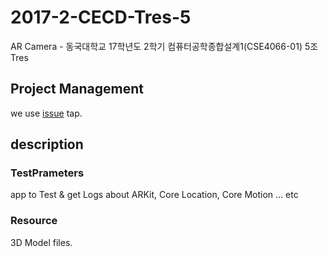 # 2017-2-CECD-Tres-5

AR Camera - 동국대학교 17학년도 2학기 컴퓨터공학종합설계1(CSE4066-01) 5조 Tres


## Project Management

we use [issue](https://github.com/CSID-DGU/2017-2-CECD-Tres-5/issues) tap.


## description

### TestPrameters

app to Test & get Logs about ARKit, Core Location, Core Motion ... etc

### Resource

3D Model files.
